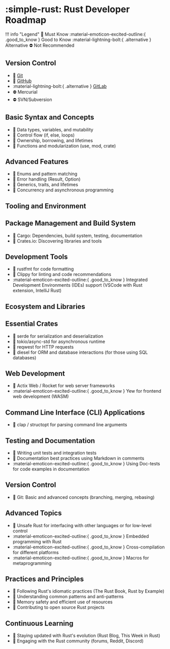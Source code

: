 # :simple-rust: Rust Developer Roadmap

!!! info "Legend"
    :green_heart: Must Know
    :material-emoticon-excited-outline:{ .good_to_know } Good to Know
    :material-lightning-bolt:{ .alternative } Alternative
    :no_entry: Not Recommended

## Version Control

- :green_heart: [Git](https://git-scm.com/)
- :green_heart: [GitHub](https://github.com/)
- :material-lightning-bolt:{ .alternative } [GitLab](https://gitlab.com/)
- :no_entry: Mercurial
- :no_entry: SVN/Subversion

## Basic Syntax and Concepts

- :green_heart: Data types, variables, and mutability
- :green_heart: Control flow (if, else, loops)
- :green_heart: Ownership, borrowing, and lifetimes
- :green_heart: Functions and modularization (use, mod, crate)

## Advanced Features

- :green_heart: Enums and pattern matching
- :green_heart: Error handling (Result, Option)
- :green_heart: Generics, traits, and lifetimes
- :green_heart: Concurrency and asynchronous programming

## Tooling and Environment

## Package Management and Build System

- :green_heart: Cargo: Dependencies, build system, testing, documentation
- :green_heart: Crates.io: Discovering libraries and tools

## Development Tools

- :green_heart: rustfmt for code formatting
- :green_heart: Clippy for linting and code recommendations
- :material-emoticon-excited-outline:{ .good_to_know } Integrated Development Environments (IDEs) support (VSCode with Rust extension, IntelliJ Rust)

## Ecosystem and Libraries

## Essential Crates

- :green_heart: serde for serialization and deserialization
- :green_heart: tokio/async-std for asynchronous runtime
- :green_heart: reqwest for HTTP requests
- :green_heart: diesel for ORM and database interactions (for those using SQL databases)

## Web Development

- :green_heart: Actix Web / Rocket for web server frameworks
- :material-emoticon-excited-outline:{ .good_to_know } Yew for frontend web development (WASM)

## Command Line Interface (CLI) Applications

- :green_heart: clap / structopt for parsing command line arguments

## Testing and Documentation

- :green_heart: Writing unit tests and integration tests
- :green_heart: Documentation best practices using Markdown in comments
- :material-emoticon-excited-outline:{ .good_to_know } Using Doc-tests for code examples in documentation

## Version Control

- :green_heart: Git: Basic and advanced concepts (branching, merging, rebasing)

## Advanced Topics

- :green_heart: Unsafe Rust for interfacing with other languages or for low-level control
- :material-emoticon-excited-outline:{ .good_to_know } Embedded programming with Rust
- :material-emoticon-excited-outline:{ .good_to_know } Cross-compilation for different platforms
- :material-emoticon-excited-outline:{ .good_to_know } Macros for metaprogramming

## Practices and Principles

- :green_heart: Following Rust's idiomatic practices (The Rust Book, Rust by Example)
- :green_heart: Understanding common patterns and anti-patterns
- :green_heart: Memory safety and efficient use of resources
- :green_heart: Contributing to open source Rust projects

## Continuous Learning

- :green_heart: Staying updated with Rust's evolution (Rust Blog, This Week in Rust)
- :green_heart: Engaging with the Rust community (forums, Reddit, Discord)
